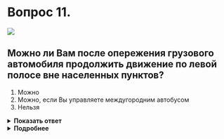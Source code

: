 # Вопрос 11.

![](https://s.drom.ru/i24228/pdd/tickets/2016/1543885484.jpg)

## Можно ли Вам после опережения грузового автомобиля продолжить движение по левой полосе вне населенных пунктов?

1. Можно
2. Можно, если Вы управляете междугородним автобусом
3. Нельзя

<details>
<summary><b>Показать ответ</b></summary>
Правильный ответ: 3
</details>
<details>
<summary><b>Подробнее</b></summary>
По завершении опережения водителю следует перестроиться на ранее занимаемую полосу. В данном случае на правую. Вне населённого пункта водители должны вести транспортные средства по возможности ближе к правому краю проезжей части. У вас такая возможность есть, продолжаете движение только по крайней правой полосе.
(Пункт 9.4 ПДД)
</details>